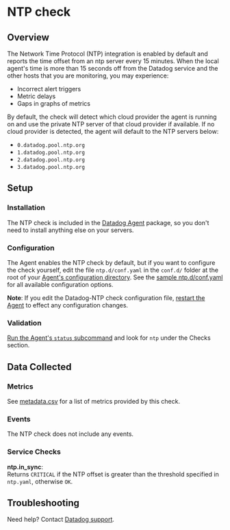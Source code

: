 # NTP check

## Overview

The Network Time Protocol (NTP) integration is enabled by default and reports the time offset from an ntp server every 15 minutes. When the local agent's time is more than 15 seconds off from the Datadog service and the other hosts that you are monitoring, you may experience:

- Incorrect alert triggers
- Metric delays
- Gaps in graphs of metrics

By default, the check will detect which cloud provider the agent is running on and use the private
NTP server of that cloud provider if available. If no cloud provider is detected, the agent will
default to the NTP servers below:

- `0.datadog.pool.ntp.org`
- `1.datadog.pool.ntp.org`
- `2.datadog.pool.ntp.org`
- `3.datadog.pool.ntp.org`

## Setup

### Installation

The NTP check is included in the [Datadog Agent][1] package, so you don't need to install anything else on your servers.

### Configuration

The Agent enables the NTP check by default, but if you want to configure the check yourself, edit the file `ntp.d/conf.yaml` in the `conf.d/` folder at the root of your [Agent's configuration directory][2]. See the [sample ntp.d/conf.yaml][3] for all available configuration options.

**Note**: If you edit the Datadog-NTP check configuration file, [restart the Agent][4] to effect any configuration changes.

### Validation

[Run the Agent's `status` subcommand][5] and look for `ntp` under the Checks section.

## Data Collected

### Metrics

See [metadata.csv][6] for a list of metrics provided by this check.

### Events

The NTP check does not include any events.

### Service Checks

**ntp.in_sync**:<br>
Returns `CRITICAL` if the NTP offset is greater than the threshold specified in `ntp.yaml`, otherwise `OK`.

## Troubleshooting

Need help? Contact [Datadog support][7].

[1]: https://app.datadoghq.com/account/settings#agent
[2]: https://docs.datadoghq.com/agent/guide/agent-configuration-files/#agent-configuration-directory
[3]: https://github.com/DataDog/datadog-agent/blob/master/cmd/agent/dist/conf.d/ntp.d/conf.yaml.default
[4]: https://docs.datadoghq.com/agent/guide/agent-commands/#start-stop-and-restart-the-agent
[5]: https://docs.datadoghq.com/agent/guide/agent-commands/#agent-status-and-information
[6]: https://github.com/DataDog/integrations-core/blob/master/ntp/metadata.csv
[7]: https://docs.datadoghq.com/help/
[8]: https://docs.datadoghq.com/agent/kubernetes/integrations/
